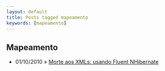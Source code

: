 ```yaml
---
layout: default
title: Posts tagged mapeamento
keywords: [mapeamento]
---
```

<h2 class="category">Mapeamento</h2>
<ul class="posts">
<li>
<p>
<span class="date">01/10/2010</span> &raquo; 
<a href="/blog/morte-aos-xmls-usando-fluent-nhibernate">Morte aos XMLs: usando Fluent NHibernate</a>
</p>
</li> 
</ul>
